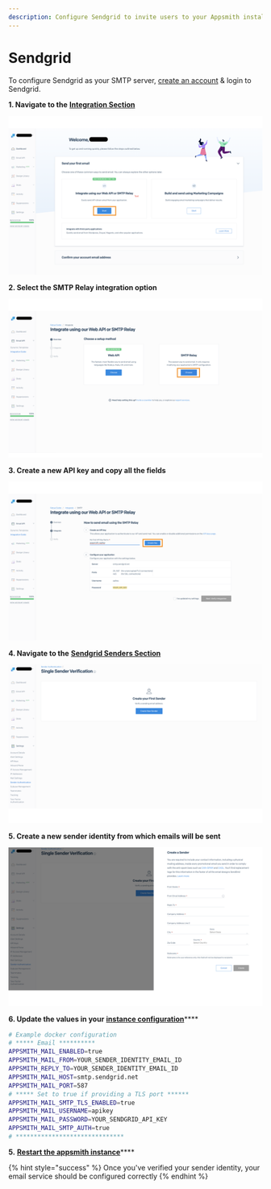 ```yaml
---
description: Configure Sendgrid to invite users to your Appsmith installation
---
```


# Sendgrid

To configure Sendgrid as your SMTP server, [create an account](https://signup.sendgrid.com/) & login to Sendgrid.

**1. Navigate to the** [**Integration Section**](https://app.sendgrid.com/guide/integrate)

![click to expand](../../../.gitbook/assets/sendgrid-welcome.png)

**2. Select the SMTP Relay integration option**

![click to expand](../../../.gitbook/assets/sendgrid-smtp.png)

**3. Create a new API key and copy all the fields**

![](<../../../.gitbook/assets/sendgrid-apikey (1).png>)

**4. Navigate to the** [**Sendgrid Senders Section**](https://app.sendgrid.com/settings/sender\_auth/senders)

![Click to expand](<../../../.gitbook/assets/sendgrid senders.png>)

**5. Create a new sender identity from which emails will be sent**

![Click to expand](<../../../.gitbook/assets/sendgrid create sender.png>)

**6. Update the values in your** [**instance configuration**](../)\*\*\*\*

```bash
# Example docker configuration
# ***** Email **********
APPSMITH_MAIL_ENABLED=true
APPSMITH_MAIL_FROM=YOUR_SENDER_IDENTITY_EMAIL_ID
APPSMITH_REPLY_TO=YOUR_SENDER_IDENTITY_EMAIL_ID
APPSMITH_MAIL_HOST=smtp.sendgrid.net
APPSMITH_MAIL_PORT=587
# ***** Set to true if providing a TLS port ******
APPSMITH_MAIL_SMTP_TLS_ENABLED=true
APPSMITH_MAIL_USERNAME=apikey
APPSMITH_MAIL_PASSWORD=YOUR_SENDGRID_API_KEY
APPSMITH_MAIL_SMTP_AUTH=true
# ******************************
```

**5.** [**Restart the appsmith instance**](../)\*\*\*\*

{% hint style="success" %}
Once you've verified your sender identity, your email service should be configured correctly
{% endhint %}
